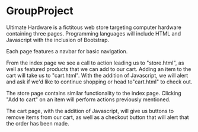 # GroupProject

Ultimate Hardware is a fictitous web store targeting computer hardware containing three pages.
Programming languages will include HTML and Javascript with the inclusion of Bootstrap.

Each page features a navbar for basic navigation.

From the index page we see a call to action leading us to "store.html", as well as featured products that we can add to our cart. Adding an item to the cart will take us to "cart.html". With the addition of Javascript, we will alert and ask if we'd like to continue shopping or head to"cart.html" to check out. 

The store page contains similar functionality to the index page. Clicking "Add to cart" on an item will perform actions previously mentioned.

The cart page, with the addition of Javascript, will give us buttons to remove items from our cart, as well as a checkout button that will alert that the order has been made.
